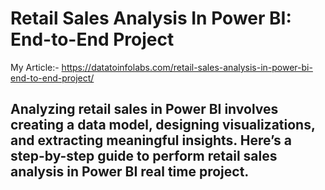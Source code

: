 # Retail Sales Analysis In Power BI: End-to-End Project

My Article:- https://datatoinfolabs.com/retail-sales-analysis-in-power-bi-end-to-end-project/

## Analyzing retail sales in Power BI involves creating a data model, designing visualizations, and extracting meaningful insights. Here’s a step-by-step guide to perform retail sales analysis in Power BI real time project.
